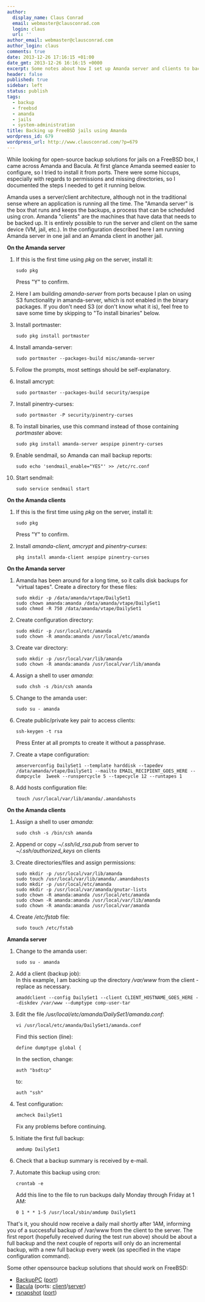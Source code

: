 ```yaml
---
author:
  display_name: Claus Conrad
  email: webmaster@clausconrad.com
  login: claus
  url: ''
author_email: webmaster@clausconrad.com
author_login: claus
comments: true
date: 2013-12-26 17:16:15 +01:00
date_gmt: 2013-12-26 16:16:15 +0000
excerpt: Some notes about how I set up Amanda server and clients to back up jails on a FreeBSD host.
header: false
published: true
sidebar: left
status: publish
tags:
  - backup
  - freebsd
  - amanda
  - jails
  - system-administration
title: Backing up FreeBSD jails using Amanda
wordpress_id: 679
wordpress_url: http://www.clausconrad.com/?p=679
---
```

While looking for open-source backup solutions for jails on a FreeBSD box, I came across Amanda and Bacula. At first glance Amanda seemed easier to configure, so I tried to install it from ports. There were some hiccups, especially with regards to permissions and missing directories, so I documented the steps I needed to get it running below.

Amanda uses a server/client architecture, although not in the traditional sense where an application is running all the time. The "Amanda server" is the box that runs and keeps the backups, a process that can be scheduled using cron. Amanda "clients" are the machines that have data that needs to be backed up. It is entirely possible to run the server and client on the same device (VM, jail, etc.). In the configuration described here I am running Amanda server in one jail and an Amanda client in another jail.

**On the Amanda server**

1. If this is the first time using _pkg_ on the server, install it:

   ```shell
   sudo pkg
   ```

   Press "Y" to confirm.

2. Here I am building _amanda-server_ from ports because I plan on using S3 functionality in amanda-server, which is not enabled in the binary packages. If you don't need S3 (or don't know what it is), feel free to save some time by skipping to "To install binaries" below.

3. Install portmaster:

   ```shell
   sudo pkg install portmaster
   ```

4. Install amanda-server:  

   ```shell
   sudo portmaster --packages-build misc/amanda-server
   ```

5. Follow the prompts, most settings should be self-explanatory.

6. Install amcrypt:

   ```shell
   sudo portmaster --packages-build security/aespipe
   ```

7. Install pinentry-curses:

   ```shell
   sudo portmaster -P security/pinentry-curses
   ```

8. To install binaries, use this command instead of those containing _portmaster_ above:
   
   ```shell
   sudo pkg install amanda-server aespipe pinentry-curses
   ```

9. Enable sendmail, so Amanda can mail backup reports:
   
   ```shell
   sudo echo 'sendmail_enable="YES"' >> /etc/rc.conf
   ```

10. Start sendmail:
    
    ```shell
    sudo service sendmail start
    ```

**On the Amanda clients**

1. If this is the first time using _pkg_ on the server, install it:

   ```shell
   sudo pkg
   ```

   Press "Y" to confirm.

2. Install _amanda-client_, _amcrypt_ and _pinentry-curses_:

   ```shell
   pkg install amanda-client aespipe pinentry-curses
   ```
  
**On the Amanda server**

1. Amanda has been around for a long time, so it calls disk backups for "virtual tapes". Create a directory for these files:

   ```shell
   sudo mkdir -p /data/amanda/vtape/DailySet1
   sudo chown amanda:amanda /data/amanda/vtape/DailySet1
   sudo chmod -R 750 /data/amanda/vtape/DailySet1
   ```

2. Create configuration directory:

   ```shell
   sudo mkdir -p /usr/local/etc/amanda
   sudo chown -R amanda:amanda /usr/local/etc/amanda
   ```

3. Create var directory:

   ```shell
   sudo mkdir -p /usr/local/var/lib/amanda
   sudo chown -R amanda:amanda /usr/local/var/lib/amanda
   ```

4. Assign a shell to user _amanda_:

   ```shell
   sudo chsh -s /bin/csh amanda
   ```

5. Change to the amanda user:

   ```shell
   sudo su - amanda
   ```

6. Create public/private key pair to access clients:

   ```shell
   ssh-keygen -t rsa
   ```
   
   Press Enter at all prompts to create it without a passphrase.

7. Create a vtape configuration:

   ```shell
   amserverconfig DailySet1 --template harddisk --tapedev  /data/amanda/vtape/DailySet1 --mailto EMAIL_RECIPIENT_GOES_HERE --dumpcycle  1week --runspercycle 5 --tapecycle 12 --runtapes 1
   ```

8. Add hosts configuration file:

   ```shell
   touch /usr/local/var/lib/amanda/.amandahosts
   ```
  
**On the Amanda clients**

1. Assign a shell to user _amanda_:

   ```shell
   sudo chsh -s /bin/csh amanda
   ```

2. Append or copy _~/.ssh/id_rsa.pub_ from server to _~/.ssh/authorized_keys_ on clients

3. Create directories/files and assign permissions:

   ```shell
   sudo mkdir -p /usr/local/var/lib/amanda
   sudo touch /usr/local/var/lib/amanda/.amandahosts
   sudo mkdir -p /usr/local/etc/amanda
   sudo mkdir -p /usr/local/var/amanda/gnutar-lists
   sudo chown -R amanda:amanda /usr/local/etc/amanda
   sudo chown -R amanda:amanda /usr/local/var/lib/amanda
   sudo chown -R amanda:amanda /usr/local/var/amanda
   ```

4. Create _/etc/fstab_ file:

   ```shell
   sudo touch /etc/fstab
   ```
 
**Amanda server**

1. Change to the amanda user:

   ```shell
   sudo su - amanda
   ```

2. Add a client (backup job):  
In this example, I am backing up the directory _/var/www_ from the client - replace as necessary.

   ```shell
   amaddclient --config DailySet1 --client CLIENT_HOSTNAME_GOES_HERE --diskdev /var/www --dumptype comp-user-tar
   ```

3. Edit the file _/usr/local/etc/amanda/DailySet1/amanda.conf_:  
   ```shell
   vi /usr/local/etc/amanda/DailySet1/amanda.conf
   ```
   
   Find this section (line):  
   
   ```
   define dumptype global {
   ```

   In the section, change:

   ```
   auth "bsdtcp"
   ```

   to:

   ```
   auth "ssh"
   ```

4. Test configuration:

   ```shell
   amcheck DailySet1
   ```

   Fix any problems before continuing.

5. Initiate the first full backup:

   ```shell
   amdump DailySet1
   ```

6. Check that a backup summary is received by e-mail.

7. Automate this backup using cron:

   ```shell
   crontab -e
   ```

   Add this line to the file to run backups daily Monday through Friday at 1 AM:

   ```
   0 1 * * 1-5 /usr/local/sbin/amdump DailySet1
   ```

That's it, you should now receive a daily mail shortly after 1AM, informing you of a successful backup of /var/www from the client to the server. The first report (hopefully received during the test run above) should be about a full backup and the next couple of reports will only do an incremental backup, with a new full backup every week (as specified in the vtape configuration command).

Some other opensource backup solutions that should work on FreeBSD:

* [BackupPC](https://backuppc.github.io/backuppc/) ([port](https://www.freshports.org/sysutils/backuppc/))
* [Bacula](https://www.bacula.org/) (ports: [client](https://www.freshports.org/sysutils/bacula-client/)/[server](https://www.freshports.org/sysutils/bacula-server/))
* [rsnapshot](https://rsnapshot.org/) ([port](https://www.freshports.org/sysutils/rsnapshot/))
